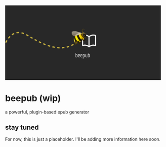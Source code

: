 <p>
  <img src="assets/beepub.png" />
</p>

# beepub (wip)

a powerful, plugin-based epub generator

## stay tuned

For now, this is just a placeholder. I'll be adding more information here soon.
